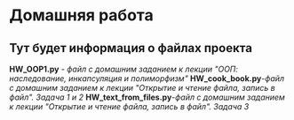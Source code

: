 ﻿# Домашняя работа

## Тут будет информация о файлах проекта

**HW_OOP1.py** - _файл с домашним заданием к лекции "ООП: наследование, инкапсуляция и полиморфизм"_
**HW_cook_book.py**-_файл с домашним заданием к лекции "Открытие и чтение файла, запись в файл". Задача 1 и 2_
**HW_text_from_files.py**-_файл с домашним заданием к лекции "Открытие и чтение файла, запись в файл". Задача 3_
